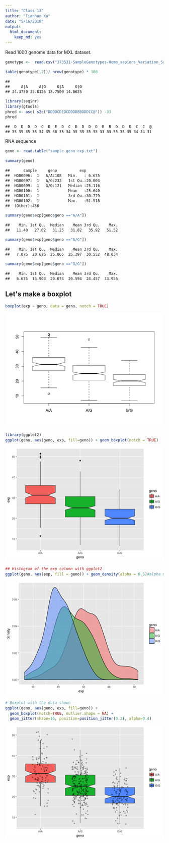 ```yaml
---
title: "Class 13"
author: "Tianhan Xu"
date: "5/16/2018"
output: 
  html_document: 
    keep_md: yes
---
```




Read 1000 genome data for MXL dataset.

```r
genotype <-  read.csv("373531-SampleGenotypes-Homo_sapiens_Variation_Sample_rs8067378.csv")
```


```r
table(genotype[,2])/ nrow(genotype) * 100
```

```
## 
##     A|A     A|G     G|A     G|G 
## 34.3750 32.8125 18.7500 14.0625
```


```r
library(seqinr)
library(gtools)
phred <- asc( s2c("DDDDCDEDCDDDDBBDDDCC@")) -33
phred
```

```
##  D  D  D  D  C  D  E  D  C  D  D  D  D  B  B  D  D  D  C  C  @ 
## 35 35 35 35 34 35 36 35 34 35 35 35 35 33 33 35 35 35 34 34 31
```


RNA sequence 

```r
geno <- read.table("sample geno exp.txt")
```



```r
summary(geno)
```

```
##      sample     geno          exp        
##  HG00096:  1   A/A:108   Min.   : 6.675  
##  HG00097:  1   A/G:233   1st Qu.:20.004  
##  HG00099:  1   G/G:121   Median :25.116  
##  HG00100:  1             Mean   :25.640  
##  HG00101:  1             3rd Qu.:30.779  
##  HG00102:  1             Max.   :51.518  
##  (Other):456
```



```r
summary(geno$exp[geno$geno =="A/A"])
```

```
##    Min. 1st Qu.  Median    Mean 3rd Qu.    Max. 
##   11.40   27.02   31.25   31.82   35.92   51.52
```

```r
summary(geno$exp[geno$geno =="A/G"])
```

```
##    Min. 1st Qu.  Median    Mean 3rd Qu.    Max. 
##   7.075  20.626  25.065  25.397  30.552  48.034
```

```r
summary(geno$exp[geno$geno =="G/G"])
```

```
##    Min. 1st Qu.  Median    Mean 3rd Qu.    Max. 
##   6.675  16.903  20.074  20.594  24.457  33.956
```


## Let's make a boxplot

```r
boxplot(exp ~ geno, data = geno, notch = TRUE)
```

![](Class_13_files/figure-html/unnamed-chunk-7-1.png)<!-- -->



```r
library(ggplot2)
ggplot(geno, aes(geno, exp, fill=geno)) + geom_boxplot(notch = TRUE)
```

![](Class_13_files/figure-html/unnamed-chunk-8-1.png)<!-- -->


```r
## Histogram of the exp column with ggplot2
ggplot(geno, aes(exp, fill = geno)) + geom_density(alpha = 0.5)#alpha means tranprence
```

![](Class_13_files/figure-html/unnamed-chunk-9-1.png)<!-- -->


```r
# Boxplot with the data shown
ggplot(geno, aes(geno, exp, fill=geno)) + 
  geom_boxplot(notch=TRUE, outlier.shape = NA) + 
  geom_jitter(shape=16, position=position_jitter(0.2), alpha=0.4)
```

![](Class_13_files/figure-html/unnamed-chunk-10-1.png)<!-- -->

